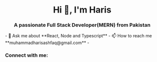 <h1 align="center">Hi 👋, I'm Haris</h1> <h3 align="center">A passionate Full Stack Developer(MERN) from Pakistan</h3>   
- 💬 Ask me about **React, Node and Typescript**  
- 📫 How to reach me **muhammadharisashfaq@gmail.com**  
- <h3 align="left">Connect with me:</h3>
<p align="left"> <a href="https://linkedin.com/in/muhammad-haris-ashfaq/" target="blank">
